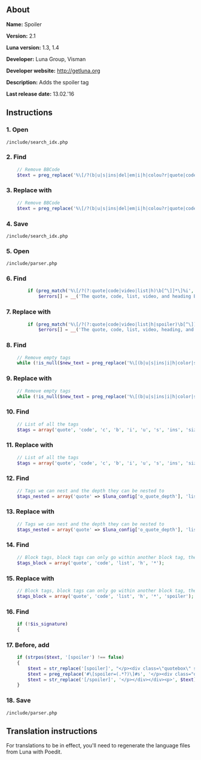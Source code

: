 ## About
**Name:** Spoiler

**Version:** 2.1

**Luna version:** 1.3, 1.4

**Developer:** Luna Group, Visman

**Developer website:** http://getluna.org

**Description:** Adds the spoiler tag

**Last release date:** 13.02.'16

## Instructions

### 1. Open

`/include/search_idx.php`

### 2. Find

```php
	// Remove BBCode
	$text = preg_replace('%\[/?(b|u|s|ins|del|em|i|h|colou?r|quote|code|img|url|email|list|thread|comment|forum|user|left|center|right|hr|justify)(?:\=[^\]]*)?\]%', ' ', $text);
```

### 3. Replace with

```php
	// Remove BBCode
	$text = preg_replace('%\[/?(b|u|s|ins|del|em|i|h|colou?r|quote|code|img|url|email|list|thread|comment|forum|user|left|center|right|hr|justify|spoiler)(?:\=[^\]]*)?\]%', ' ', $text);
```

### 4. Save

`/include/search_idx.php`

### 5. Open

`/include/parser.php`

### 6. Find

```php
		if (preg_match('%\[/?(?:quote|code|video|list|h)\b[^\]]*\]%i', $text))
			$errors[] = __('The quote, code, list, video, and heading BBCodes are not allowed in signatures.', 'luna');
```

### 7. Replace with

```php
		if (preg_match('%\[/?(?:quote|code|video|list|h|spoiler)\b[^\]]*\]%i', $text))
			$errors[] = __('The quote, code, list, video, heading, and spoiler BBCodes are not allowed in signatures.', 'luna');
```

### 8. Find

```php
	// Remove empty tags
	while (!is_null($new_text = preg_replace('%\[(b|u|s|ins|i|h|color|size|center|quote|c|img|url|email|list|sup|sub|video)(?:\=[^\]]*)?\]\s*\[/\1\]%', '', $text))) {
```

### 9. Replace with

```php
	// Remove empty tags
	while (!is_null($new_text = preg_replace('%\[(b|u|s|ins|i|h|color|size|center|quote|c|img|url|email|list|sup|sub|video|spoiler)(?:\=[^\]]*)?\]\s*\[/\1\]%', '', $text))) {
```

### 10. Find

```php
	// List of all the tags
	$tags = array('quote', 'code', 'c', 'b', 'i', 'u', 's', 'ins', 'size', 'center', 'color', 'url', 'email', 'img', 'list', '*', 'h', 'sup', 'sub', 'video');
```

### 11. Replace with

```php
	// List of all the tags
	$tags = array('quote', 'code', 'c', 'b', 'i', 'u', 's', 'ins', 'size', 'center', 'color', 'url', 'email', 'img', 'list', '*', 'h', 'sup', 'sub', 'video', 'spoiler');
```

### 12. Find

```php
	// Tags we can nest and the depth they can be nested to
	$tags_nested = array('quote' => $luna_config['o_quote_depth'], 'list' => 5, '*' => 5);
```

### 13. Replace with

```php
	// Tags we can nest and the depth they can be nested to
	$tags_nested = array('quote' => $luna_config['o_quote_depth'], 'list' => 5, '*' => 5, 'spoiler' => 5);
```

### 14. Find

```php
	// Block tags, block tags can only go within another block tag, they cannot be in a normal tag
	$tags_block = array('quote', 'code', 'list', 'h', '*');
```

### 15. Replace with

```php
	// Block tags, block tags can only go within another block tag, they cannot be in a normal tag
	$tags_block = array('quote', 'code', 'list', 'h', '*', 'spoiler');
```

### 16. Find

```php
	if (!$is_signature)
	{
```

### 17. Before, add

```php
	if (strpos($text, '[spoiler') !== false)
	{
		$text = str_replace('[spoiler]', "</p><div class=\"quotebox\" style=\"padding: 0px;\"><div onclick=\"var e,d,c=this.parentNode,a=c.getElementsByTagName('div')[1],b=this.getElementsByTagName('span')[0];if(a.style.display!=''){while(c.parentNode&&(!d||!e||d==e)){e=d;d=(window.getComputedStyle?getComputedStyle(c, null):c.currentStyle)['backgroundColor'];if(d=='transparent'||d=='rgba(0, 0, 0, 0)')d=e;c=c.parentNode;}a.style.display='';a.style.backgroundColor=d;b.innerHTML='&#9650;';}else{a.style.display='none';b.innerHTML='&#9660;';}\" style=\"font-weight: bold; cursor: pointer; font-size: 0.9em;\"><span style=\"padding: 0 5px;\">&#9660;</span>".$lang_common['Hidden text']."</div><div style=\"padding: 6px; margin: 0; display: none;\"><p>", $text);
		$text = preg_replace('#\[spoiler=(.*?)\]#s', '</p><div class="quotebox" style="padding: 0px;"><div onclick="var e,d,c=this.parentNode,a=c.getElementsByTagName(\'div\')[1],b=this.getElementsByTagName(\'span\')[0];if(a.style.display!=\'\'){while(c.parentNode&&(!d||!e||d==e)){e=d;d=(window.getComputedStyle?getComputedStyle(c, null):c.currentStyle)[\'backgroundColor\'];if(d==\'transparent\'||d==\'rgba(0, 0, 0, 0)\')d=e;c=c.parentNode;}a.style.display=\'\';a.style.backgroundColor=d;b.innerHTML=\'&#9650;\';}else{a.style.display=\'none\';b.innerHTML=\'&#9660;\';}" style="font-weight: bold; cursor: pointer; font-size: 0.9em;"><span style="padding: 0 5px;">&#9660;</span>$1</div><div style="padding: 6px; margin: 0; display: none;"><p>', $text);
		$text = str_replace('[/spoiler]', '</p></div></div><p>', $text);
	}
```

### 18. Save

`/include/parser.php`

## Translation instructions

For translations to be in effect, you'll need to regenerate the language files from Luna with Poedit.
